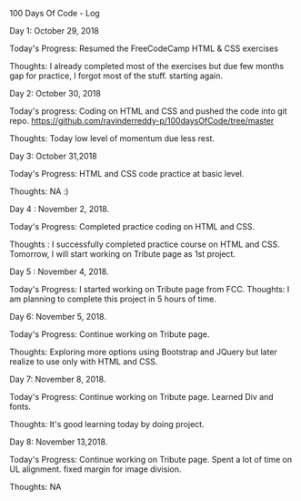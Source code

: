 100 Days Of Code - Log

Day 1: October 29, 2018

Today's Progress: Resumed the FreeCodeCamp HTML & CSS exercises

Thoughts: I already completed most of the exercises but due few months gap for practice, I forgot most of the stuff. starting again.

Day 2: October 30, 2018

Today's progress: Coding on HTML and CSS and pushed the code into git repo.
https://github.com/ravinderreddy-p/100daysOfCode/tree/master

Thoughts: Today low level of momentum due less rest.

Day 3: October 31,2018

Today's Progress: HTML and CSS code practice at basic level.

Thoughts: NA :)

Day 4 : November 2, 2018.

Today's Progress: Completed practice coding on HTML and CSS.

Thoughts : I successfully completed practice course on HTML and CSS. Tomorrow, I will start working on Tribute page as 1st project.

Day 5 : November 4, 2018.

Today's Progress: I started working on Tribute page from FCC.
Thoughts: I am planning to complete this project in 5 hours of time.

Day 6: November 5, 2018.

Today's Progress: Continue working on Tribute page.

Thoughts: Exploring more options using Bootstrap and JQuery but later realize to use only with HTML and CSS.

Day 7: November 8, 2018.

Today's Progress: Continue working on Tribute page. Learned Div and fonts.

Thoughts: It's good learning today by doing project.

Day 8: November 13,2018.

Today's Progress: Continue working on Tribute page. Spent a lot of time on UL alignment. fixed margin for image division.

Thoughts: NA
